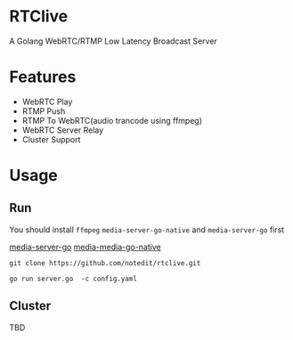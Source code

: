# RTClive
A Golang WebRTC/RTMP Low Latency Broadcast Server


# Features

- WebRTC Play
- RTMP Push
- RTMP To WebRTC(audio trancode using ffmpeg)
- WebRTC Server Relay
- Cluster Support 


# Usage

## Run

You should install `ffmpeg`  `media-server-go-native`  and  `media-server-go`  first


[media-server-go](https://github.com/notedit/media-server-go#install)
[media-media-go-native](https://github.com/notedit/media-server-go-native)


```
git clone https://github.com/notedit/rtclive.git

go run server.go  -c config.yaml

```


## Cluster


TBD 









